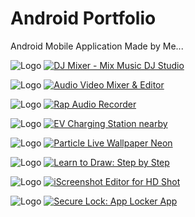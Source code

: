
# Android Portfolio

Android Mobile Application Made by Me...

![Logo](https://play-lh.googleusercontent.com/2S5PLtiuP0wD2R6_LLazWlNLe0hKtOANwp8Up0cYpQzrBK5II7w6B05ecDtFatCFGhxW=w240-h480-rw) 
[![DJ Mixer - Mix Music DJ Studio](https://img.shields.io/badge/iScreenshot%20Editor%20for%20HD%20Shot-Open%20Editor-green?style=flat-square)](https://play.google.com/store/apps/details?id=com.djmixersoundpro.djmusicmixerstudio)

![Logo](https://play-lh.googleusercontent.com/ncF1gD6eMcX5V6NeCoCp9GfgbU_8PUWlPOCxTX9X5EIRod98mKMS2VM7TQ8NQpCC-t8=w240-h480-rw) 
[![Audio Video Mixer & Editor](https://img.shields.io/badge/iScreenshot%20Editor%20for%20HD%20Shot-Open%20Editor-green?style=flat-square)](https://play.google.com/store/apps/details?id=com.audiovideomixer.videocuttermusicplayer)

![Logo](https://play-lh.googleusercontent.com/-AdTMYhYCd6sBEamskme4UufEA5TVgAeRvhTZfSBsJuz3CWdPQAzw76O2eJl49NBh-s=w240-h480-rw) 
[![Rap Audio Recorder](https://img.shields.io/badge/iScreenshot%20Editor%20for%20HD%20Shot-Open%20Editor-green?style=flat-square)](https://play.google.com/store/apps/details?id=com.singrapsong.rapmakerpro)

![Logo](https://play-lh.googleusercontent.com/0LLaYyednbbCYk6psota8N1dZEiyoqrJoKX-HPkY8Zb-iEmIP3NP9yDo1Nlbk7ta4YQ=w240-h480-rw) 
[![EV Charging Station nearby](https://img.shields.io/badge/iScreenshot%20Editor%20for%20HD%20Shot-Open%20Editor-green?style=flat-square)](https://play.google.com/store/apps/details?id=com.evstation.evchargingstation)

![Logo](https://play-lh.googleusercontent.com/lxpKY0bj1FctDKj9Tmy_lOtLgFhi1G0Q19YgqGMonA-MztcVJT7o3_FdZ78r09QE2eFp=w240-h480-rw) 
[![Particle Live Wallpaper Neon](https://img.shields.io/badge/iScreenshot%20Editor%20for%20HD%20Shot-Open%20Editor-green?style=flat-square)](https://play.google.com/store/apps/details?id=com.particlelivewallpaperrandomlymoving.livewallpaperplay)

![Logo](https://play-lh.googleusercontent.com/dbvKW7c0wKi1BIVtNFzw-8WchbY0h7Pr-hB7mT8lmTXJ6kUNqVjOZyXF2_WBtPuEdIO6=w240-h480-rw) 
[![Learn to Draw: Step by Step](https://img.shields.io/badge/iScreenshot%20Editor%20for%20HD%20Shot-Open%20Editor-green?style=flat-square)](https://play.google.com/store/apps/details?id=com.learntodrawanime.drawstepbystep)

![Logo](https://play-lh.googleusercontent.com/VJCLuUWqhix2Xewrn8OoOyO7Gv_CStshD-fXP8Gl3F6R4lnfpnf7gJQHBggkdrfBLUE=w240-h480-rw) 
[![iScreenshot Editor for HD Shot](https://img.shields.io/badge/iScreenshot%20Editor%20for%20HD%20Shot-Open%20Editor-green?style=flat-square)](https://play.google.com/store/apps/details?id=com.iscreenshoteditor.iphotoeditorpro)

![Logo](https://play-lh.googleusercontent.com/3gUJahJLoWD1CvATj2Ts_GNzUoAfHcto4N-KpZGi-sWrB2IB2imzgzok0kot9OKrmA=w240-h480-rw) 
[![Secure Lock: App Locker App](https://img.shields.io/badge/iScreenshot%20Editor%20for%20HD%20Shot-Open%20Editor-green?style=flat-square)](https://play.google.com/store/apps/details?id=com.allapplock.lockappspinlock)
